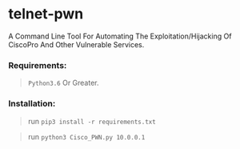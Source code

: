 # telnet-pwn
A Command Line Tool For Automating The Exploitation/Hijacking Of CiscoPro And Other Vulnerable Services.

### Requirements:
> `Python3.6` Or Greater.

### Installation:
> run `pip3 install -r requirements.txt`

> run `python3 Cisco_PWN.py 10.0.0.1`

